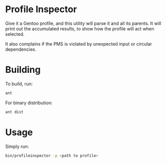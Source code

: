 # Profile Inspector
Give it a Gentoo profile, and this utility will parse it and all its parents. It will print out the accumulated results, to show how the profile will act when selected.

It also complains if the PMS is violated by unexpected input or circular dependencies.

# Building
To build, run:
````bash
ant
````

For binary distribution:
````bash
ant dist
````

# Usage
Simply run:
````bash
bin/profileinspector -p <path to profile>
````
